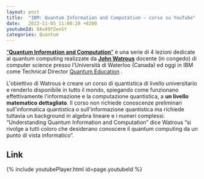 ```yaml
---
layout: post
title:  "IBM: Quantum Information and Computation – corso su YouTube"
date:   2022-11-05 11:00:20 +0200
youtubeId: 0Av89fZenSY
categories: Quantum
---
```

[“**Quantum Information and Computation**”](https://www.youtube.com/watch?v=0Av89fZenSY)
è una serie di 4 lezioni dedicate al quantum computing realizzate da  [**John Watrous**](https://en.wikipedia.org/wiki/John_Watrous_%28computer_scientist%29) docente (in congedo) di computer science presso l’Università di Waterloo (Canada) ed oggi in IBM come Technical Director  [Quantum Education](https://www.ibm.com/quantum) .

L'obiettivo di Watrous è creare un corso di quantistica di livello universitario e renderlo disponibile in tutto il mondo, spiegando come funzionano effettivamente l'informazione e la computazione quantistica, a **un livello matematico dettagliato**. 
Il corso non richiede conoscenze preliminari sull'informatica quantistica o sull'informazione quantistica ma richiede tuttavia un background in algebra lineare e i numeri complessi.
“Understanding Quantum Information and Computation” dice Watrous “si rivolge a tutti coloro che desiderano conoscere il quantum computing da un punto di vista informatico”.

## Link

{% include youtubePlayer.html id=page.youtubeId %}
